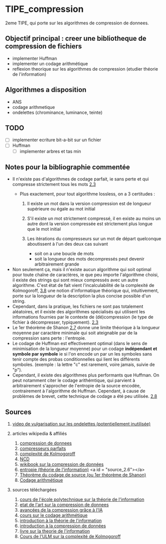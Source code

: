 # TIPE_compression

2eme TIPE, qui porte sur les algorithmes de compression de donnees.

## Objectif principal : creer une bibliotheque de compression de fichiers

+ implementer Huffman
+ implementer un codage arithmétique
+ reflexion theorique sur les algorithmes de compression (etudier théorie de l'information)

## Algorithmes a disposition

+ ANS
+ codage arithmetique
+ ondelettes (chrominance, luminance, teinte)

## TODO

+ [ ] implementer ecriture bit-a-bit sur un fichier
+ [ ] Huffman
  + [ ] implementer arbres et tas min

## Notes pour la bibliographie commentée

+ Il n'existe pas d'algorithmes de codage parfait, ie sans perte et qui
    compresse strictement tous les mots [2.3](#source_2.3)
  + Plus exactement, pour tout algorithme lossless, on a 3 certitudes :

    1. Il existe un mot dans la version compression est de longueur
        supérieure ou égale au mot initial

    2. S'il existe un mot strictement compressé, il en existe au moins un
        autre dont la version compressée est strictement plus longue que
        le mot initial
    3. Les itérations du compresseurs sur un mot de départ quelconque
        aboutissent à l'un des deux cas suivant
        + soit on a une boucle de mots
        + soit la longueur des mots decompressés peut devenir
            arbitrairement grande
+ Non seulement ça, mais il n'existe aucun algorithme qui soit optimal pour toute chaîne de
  caractères, ie que peu importe l'algorithme choisi, il existe des strings qui sont mieux compressés
  avec un autre algorithme. C'est état de fait vient l'incalculabilité de la complexité de Kolmogoroff,
  [3.8](#source_3.8) une notion d'informatique théorique qui, intuitivement, porte sur la longueur
  de la description la plus concise possible d'un string.
+ Cependant, dans la pratique, les fichiers ne sont pas totalement aléatoires,
    et il existe des algorithmes spécialisés qui utilisent les informations
    fournies par le contexte de (dé)compression (le type de fichier à
    décompresser, typiquement). [2.3](#source_2.3)
+ Le 1er théorème de Shanon [2.7](#source_2.7) donne une limite théorique à la longueur
    moyenne par caractère minimale qui soit ateignable par de la compression sans perte :
    l'entropie.
+ Le codage de Huffman est effectivement optimal (dans le sens de minimisation de la longueur moyenne)
  pour un codage **indépendant et symbole par symbole** ie si l'on encode un par un les symboles sans
  tenir compte des probas conditionnelles qui lient les différents symboles.
  (exemple : la lettre "c" est rarement, voire jamais, suivie de "p").
+ Cependant, il existe des algorithmes plus performants que Huffman. On peut notamment citer le codage
  arithémtique, qui parvient à arbitrairement s'approcher de l'entropie de la source encodée,
  contrairement à l'algorithme de Huffman. Cependant, à cause de problèmes de brevet, cette technique
  de codage a été peu utilisée. [2.8](#source_2.8)

## Sources

1. [video de vulgarisation sur les ondelettes (potentiellement inutilisée)](https://youtu.be/vpmlGMZSpvQ?si=35RCm1T92-lWqZgx)<a id = "source_1"></a>

2. articles wikipedia & affiliés<a id = "source_2"></a>
    1. [compression de donnees](https://fr.wikipedia.org/wiki/Compression_de_donn%C3%A9es) <a id = "source_2.1"></a>
    2. [compresseurs parfaits](https://fr.wikipedia.org/wiki/Compression_de_donn%C3%A9es_universelle) <a id = "source_2.2"></a>
    3. [complexité de Kolmogoroff](https://en.wikipedia.org/wiki/Kolmogorov_complexity) <a id = "source_2.3"></a>
    4. [NCD](https://en.wikipedia.org/wiki/Normalized_compression_distance)<a id = "source_2.4"></a>
    5. [wikibook sur la compression de données](https://en.wikibooks.org/wiki/Data_Compression) <a id = "source_2.5"></a>
    6. [entropie (théorie de l'information)](https://en.wikipedia.org/wiki/Entropy_(information_theory)) <a id = "source_2.6"></a>
    7. [Théorème du codage de source (ou 1er théorème de Shanon)](https://en.wikipedia.org/wiki/Shannon%27s_source_coding_theorem#Source_coding_theorem_for_symbol_codes) <a id = "source_2.7"></a>
    8. [Codage arithmétique](https://en.wikipedia.org/wiki/Arithmetic_coding)<a id = "source_2.8"></a>
3. sources téléchargées
   1. [cours de l'école polytechnique sur la théorie de l'information](/documentation/cours_intro_thr_info_X.pdf) <a id = "source_3.1"></a>
   2. [etat de l'art sur la compression de donnees](/documentation/state_of_the_art_in_data_compression.pdf) <a id = "source_3.2"></a>
   3. [avancées de la compression grâce à l'IA](/documentation/compression_AI_era.pdf) <a id = "source_3.3"></a>
   4. [cours sur le codage arithmétique](/documentation/cours_codage_arithmetique.pdf) <a id = "source_3.4"></a>
   5. [introduction à la théorie de l'information](/documentation/info_thr_intro.pdf) <a id = "source_3.5"></a>
   6. [introduction à la compression de données](/documentation/intro_data_compression.pdf) <a id = "source_3.6"></a>
   7. [livre sur la theorie de l'information](/documentation/elements_of_information_theory.pdf) <a id = "source_3.7"></a>
   8. [Cours de l'ULM sur la complexité de Kolmogoroff](/documentation/cours_ULM_Kolmogorov.pdf)<a id = "source_3.8"></a>
